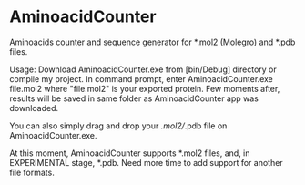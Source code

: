# AminoacidCounter
Aminoacids counter and sequence generator for *.mol2 (Molegro) and *.pdb files.

Usage:
Download AminoacidCounter.exe from [bin/Debug] directory or compile my project.
In command prompt, enter
AminoacidCounter.exe file.mol2
where "file.mol2" is your exported protein.
Few moments after, results will be saved in same folder as AminoacidCounter app was downloaded.

You can also simply drag and drop your *.mol2/*.pdb file on AminoacidCounter.exe.

At this moment, AminoacidCounter supports *.mol2 files, and, in EXPERIMENTAL stage, *.pdb.
Need more time to add support for another file formats.
